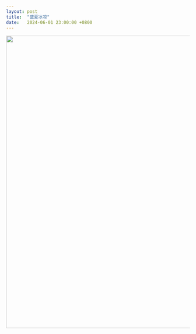 ```yaml
---
layout: post
title:  "盛夏冰凉"
date:   2024-06-01 23:00:00 +0800
---
```


<img alt-text="diy-keyboard" width="800" src="https://cdn.jsdelivr.net/gh/eowl/my-images/2024/06/img_1.jpg" />
